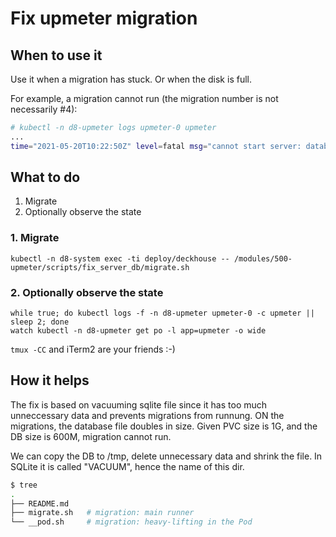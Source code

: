# Fix upmeter migration

## When to use it

Use it when a migration has stuck. Or when the disk is full.

For example, a migration cannot run (the migration number is not necessarily #4):

```bash
# kubectl -n d8-upmeter logs upmeter-0 upmeter
...
time="2021-05-20T10:22:50Z" level=fatal msg="cannot start server: database not connected: cannot migrate database: cannot migrate: Dirty database version 4. Fix and force version."
```

## What to do

1. Migrate
2. Optionally observe the state

### 1. Migrate

```shell
kubectl -n d8-system exec -ti deploy/deckhouse -- /modules/500-upmeter/scripts/fix_server_db/migrate.sh
```

### 2. Optionally observe the state

```shell
while true; do kubectl logs -f -n d8-upmeter upmeter-0 -c upmeter || sleep 2; done
watch kubectl -n d8-upmeter get po -l app=upmeter -o wide
```

`tmux -CC` and iTerm2 are your friends :-)

## How it helps

The fix is based on vacuuming sqlite file since it has too much unneccessary
data and prevents migrations from runnung. ON the migrations, the database file
doubles in size. Given PVC size is 1G, and the DB size is 600M, migration cannot
run.

We can copy the DB to /tmp, delete unnecessary data and shrink the file. In
SQLite it is called "VACUUM", hence the name of this dir.

```bash
$ tree
.
├── README.md
├── migrate.sh   # migration: main runner
└── __pod.sh     # migration: heavy-lifting in the Pod
```
